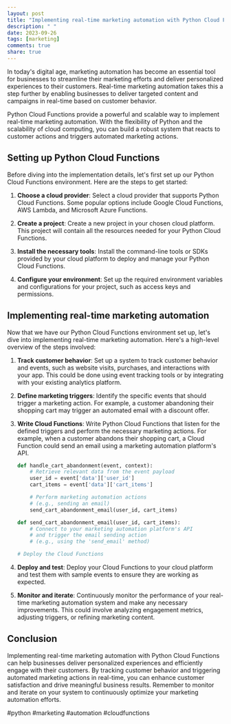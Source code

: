 ```yaml
---
layout: post
title: "Implementing real-time marketing automation with Python Cloud Functions"
description: " "
date: 2023-09-26
tags: [marketing]
comments: true
share: true
---
```


In today's digital age, marketing automation has become an essential tool for businesses to streamline their marketing efforts and deliver personalized experiences to their customers. Real-time marketing automation takes this a step further by enabling businesses to deliver targeted content and campaigns in real-time based on customer behavior.

Python Cloud Functions provide a powerful and scalable way to implement real-time marketing automation. With the flexibility of Python and the scalability of cloud computing, you can build a robust system that reacts to customer actions and triggers automated marketing actions.

## Setting up Python Cloud Functions

Before diving into the implementation details, let's first set up our Python Cloud Functions environment. Here are the steps to get started:

1. **Choose a cloud provider**: Select a cloud provider that supports Python Cloud Functions. Some popular options include Google Cloud Functions, AWS Lambda, and Microsoft Azure Functions.

2. **Create a project**: Create a new project in your chosen cloud platform. This project will contain all the resources needed for your Python Cloud Functions.

3. **Install the necessary tools**: Install the command-line tools or SDKs provided by your cloud platform to deploy and manage your Python Cloud Functions.

4. **Configure your environment**: Set up the required environment variables and configurations for your project, such as access keys and permissions.

## Implementing real-time marketing automation

Now that we have our Python Cloud Functions environment set up, let's dive into implementing real-time marketing automation. Here's a high-level overview of the steps involved:

1. **Track customer behavior**: Set up a system to track customer behavior and events, such as website visits, purchases, and interactions with your app. This could be done using event tracking tools or by integrating with your existing analytics platform.

2. **Define marketing triggers**: Identify the specific events that should trigger a marketing action. For example, a customer abandoning their shopping cart may trigger an automated email with a discount offer.

3. **Write Cloud Functions**: Write Python Cloud Functions that listen for the defined triggers and perform the necessary marketing actions. For example, when a customer abandons their shopping cart, a Cloud Function could send an email using a marketing automation platform's API.

    ```python
    def handle_cart_abandonment(event, context):
        # Retrieve relevant data from the event payload
        user_id = event['data']['user_id']
        cart_items = event['data']['cart_items']

        # Perform marketing automation actions
        # (e.g., sending an email)
        send_cart_abandonment_email(user_id, cart_items)

    def send_cart_abandonment_email(user_id, cart_items):
        # Connect to your marketing automation platform's API
        # and trigger the email sending action
        # (e.g., using the 'send_email' method)

    # Deploy the Cloud Functions
    ```

4. **Deploy and test**: Deploy your Cloud Functions to your cloud platform and test them with sample events to ensure they are working as expected.

5. **Monitor and iterate**: Continuously monitor the performance of your real-time marketing automation system and make any necessary improvements. This could involve analyzing engagement metrics, adjusting triggers, or refining marketing content.

## Conclusion

Implementing real-time marketing automation with Python Cloud Functions can help businesses deliver personalized experiences and efficiently engage with their customers. By tracking customer behavior and triggering automated marketing actions in real-time, you can enhance customer satisfaction and drive meaningful business results. Remember to monitor and iterate on your system to continuously optimize your marketing automation efforts.

#python #marketing #automation #cloudfunctions